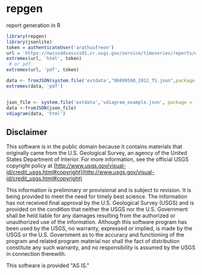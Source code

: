 # repgen
report generation in R


```R
library(repgen)
library(jsonlite)
token = authenticateUser('arathusfreon')
url = 'https://nwissddvasvis01.cr.usgs.gov/service/timeseries/reports/extremes/?station=06899500&dischargeIdentifier=Discharge.TS0058&stageIdentifier=Gage+height.TS0005&dailyDischargeIdentifier=Discharge.TS0058&waterYear=2012'
extremes(url, 'html', token)
 # or pdf:
extremes(url, 'pdf', token)

data <- fromJSON(system.file('extdata',"06899500_2012_TS.json",package = 'repgen'))
extremes(data, 'pdf')


json_file <- system.file('extdata','vdiagram_example.json', package = 'repgen')
data <-fromJSON(json_file)
vdiagram(data, 'html')
```

Disclaimer
----------
This software is in the public domain because it contains materials that originally came from the U.S. Geological Survey, an agency of the United States Department of Interior. For more information, see the official USGS copyright policy at [http://www.usgs.gov/visual-id/credit_usgs.html#copyright](http://www.usgs.gov/visual-id/credit_usgs.html#copyright)

This information is preliminary or provisional and is subject to revision. It is being provided to meet the need for timely best science. The information has not received final approval by the U.S. Geological Survey (USGS) and is provided on the condition that neither the USGS nor the U.S. Government shall be held liable for any damages resulting from the authorized or unauthorized use of the information. Although this software program has been used by the USGS, no warranty, expressed or implied, is made by the USGS or the U.S. Government as to the accuracy and functioning of the program and related program material nor shall the fact of distribution constitute any such warranty, and no responsibility is assumed by the USGS in connection therewith.

This software is provided "AS IS."